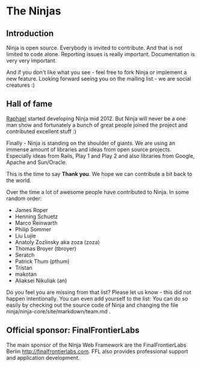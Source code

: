The Ninjas
==========

Introduction
------------
Ninja is open source. Everybody is invited to contribute. And that is not
limited to code alone. Reporting issues is really important. Documentation 
is very very important. 

And if you don't like what you see - feel free to fork Ninja or implement a new feature. 
Looking forward seeing you on the mailing list - we are social creatures :)


Hall of fame
------------

[Raphael](http://raphaelbauer.com) started developing Ninja mid 2012. But Ninja will never be a one man show 
and fortunately a bunch of great people joined the project and contributed excellent stuff :) 

Finally - Ninja is standing on the shoulder of giants. 
We are using an immense amount of libraries and ideas from open source projects.
Especially ideas from Rails, Play 1 and Play 2 and also libraries from Google, Apache and Sun/Oracle. 

This is the time to say **Thank you**. We hope we can contribute a bit back to the world.

Over the time a lot of awesome people have
contributed to Ninja. In some random order:

 * James Roper
 * Henning Schuetz
 * Marco Reinwarth
 * Philip Sommer
 * Liu Lujie
 * Anatoly Zozlinsky aka zoza (zoza)
 * Thomas Broyer (tbroyer)
 * Seratch
 * Patrick Thum (pthum)
 * Tristan
 * makotan
 * Aliaksei Nikuliak (an)

Do you feel you are missing from that list? Please let us know - this did not happen
intentionally. You can even add yourself to the list:
You can do so easily by checking out the source code of Ninja and changing the file
ninja/ninja-core/site/markdown/team.md .


Official sponsor: FinalFrontierLabs
-----------------------------------
The main sponsor of the Ninja Web Framework are the FinalFrontierLabs 
Berlin http://finalfrontierlabs.com. FFL also provides professional support
and application development.


